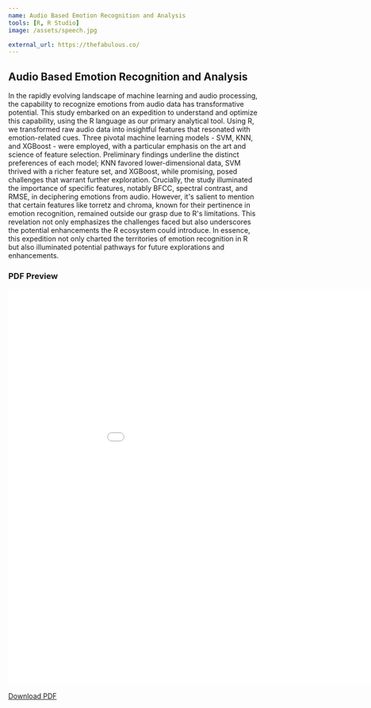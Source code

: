 ```yaml
---
name: Audio Based Emotion Recognition and Analysis
tools: [R, R Studio]
image: /assets/speech.jpg

external_url: https://thefabulous.co/
---
```

<h2>Audio Based Emotion Recognition and Analysis </h2>

In the rapidly evolving landscape of machine learning and audio processing, the capability to recognize emotions from audio data has transformative potential. This study embarked on an expedition to understand and optimize this capability, using the R language as our primary analytical tool. Using R, we transformed raw audio data into insightful features that resonated with emotion-related cues. Three pivotal machine learning models - SVM, KNN, and XGBoost - were employed, with a particular emphasis on the art and science of feature selection.
Preliminary findings underline the distinct preferences of each model; KNN favored lower-dimensional data, SVM thrived with a richer feature set, and XGBoost, while promising, posed challenges that warrant further exploration. Crucially, the study illuminated the importance of specific features, notably BFCC, spectral contrast, and RMSE, in deciphering emotions from audio. However, it's salient to mention that certain features like torretz and chroma, known for their pertinence in emotion recognition, remained outside our grasp due to R's limitations. This revelation not only emphasizes the challenges faced but also underscores the potential enhancements the R ecosystem could introduce.
In essence, this expedition not only charted the territories of emotion recognition in R but also illuminated potential pathways for future explorations and enhancements.

<div>
    <h3>PDF Preview</h3>
    <iframe src="/assets/files/Speech.pdf" width="1000" height="800" style="border: none;"></iframe>
    <p><a href="/assets/files/Speech.pdf" download="SER_Umaid.pdf">Download PDF</a></p>
</div>